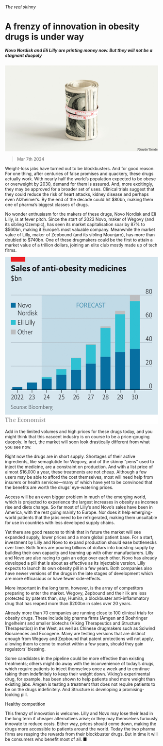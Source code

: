 ###### The real skinny

# A frenzy of innovation in obesity drugs is under way 

##### Novo Nordisk and Eli Lilly are printing money now. But they will not be a stagnant duopoly 

![image](images/20240309_LDD002.jpg) 

> Mar 7th 2024 

Weight-loss jabs have turned out to be blockbusters. And for good reason. For one thing, after centuries of false promises and quackery, these drugs actually work. With nearly half the world’s population expected to be obese or overweight by 2030, demand for them is assured. And, more excitingly, they may be approved for a broader set of uses. Clinical trials suggest that they could reduce the risk of heart attacks, kidney disease and perhaps even Alzheimer’s. By the end of the decade  could hit $80bn, making them one of pharma’s biggest classes of drugs. 

No wonder enthusiasm for the makers of these drugs, Novo Nordisk and Eli Lilly, is at fever pitch. Since the start of 2023 Novo, maker of Wegovy (and its sibling Ozempic), has seen its market capitalisation soar by 87% to $560bn, making it Europe’s most valuable company. Meanwhile the market value of Lilly, maker of Zepbound (and its sibling Mounjaro), has more than doubled to $740bn. One of these drugmakers could be the first to attain a market value of a trillion dollars, joining an elite club mostly made up of tech firms. 

![image](images/20240309_LDC677.png) 


Add in the limited volumes and high prices for these drugs today, and you might think that this nascent industry is on course to be a price-gouging duopoly. In fact, the market will soon look drastically different from what you see now. 

Right now the drugs are in short supply. Shortages of their active ingredients, like semaglutide for Wegovy, and of the skinny “pens” used to inject the medicine, are a constraint on production. And with a list price of almost $16,000 a year, these treatments are not cheap. Although a few users may be able to afford the cost themselves, most will need help from insurers or health services—many of which have yet to be convinced that the benefits are worth the drugs’ eye-watering prices. 

Access will be an even bigger problem in much of the emerging world, which is projected to experience the largest increases in obesity as incomes rise and diets change. So far most of Lilly’s and Novo’s sales have been in America, with the rest going mainly to Europe. Nor does it help emerging-world patients that the jabs need to be refrigerated, making them unsuitable for use in countries with less developed supply chains.

Yet there are good reasons to think that in future the market will see expanded supply, lower prices and a more global patient base. For a start, investment by Lilly and Novo to expand production should ease bottlenecks over time. Both firms are pouring billions of dollars into boosting supply by building their own capacity and teaming up with other manufacturers. Lilly and Novo are also racing to gain an edge over each other. Novo has already developed a pill that is about as effective as its injectable version. Lilly expects to launch its own obesity pill in a few years. Both companies also have newer versions of the drugs in the late stages of development which are more efficacious or have fewer side-effects. 

More important in the long term, however, is the array of competitors preparing to enter the market. Wegovy, Zepbound and their ilk are less protected by patents than, say, Humira, a blockbuster anti-inflammatory drug that has reaped more than $200bn in sales over 20 years. 

Already more than 70 companies are running close to 100 clinical trials for obesity drugs. These include big pharma firms (Amgen and Boehringer Ingelheim) and smaller biotechs (Viking Therapeutics and Structure Therapeutics) in the West, as well as Chinese drugmakers such as Sciwind Biosciences and Eccogene. Many are testing versions that are distinct enough from Wegovy and Zepbound that patent protections will not apply, allowing them to come to market within a few years, should they gain regulators’ blessing. 

Some candidates in the pipeline could be more effective than existing treatments; others might do away with the inconvenience of today’s drugs, which require patients to inject themselves once a week and to continue taking them indefinitely to keep their weight down. Viking’s experimental drug, for example, has been shown to help patients shed more weight than existing jabs. Amgen is testing a treatment that does not require patients to be on the drugs indefinitely. And Structure is developing a promising-looking pill.

Healthy competition 

This frenzy of innovation is welcome. Lilly and Novo may lose their lead in the long term if cheaper alternatives arise; or they may themselves furiously innovate to reduce costs. Either way, prices should come down, making the drugs more accessible to patients around the world. Today the two pharma firms are reaping the rewards from their blockbuster drugs. But in time it will be consumers who benefit most of all. ■

